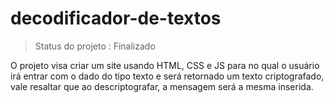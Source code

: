 # decodificador-de-textos
> Status do projeto :  Finalizado

O projeto visa criar um site usando HTML, CSS e JS para no qual o usuário irá entrar com o dado do tipo texto e será retornado um texto criptografado, vale resaltar que ao descriptografar, a mensagem será a mesma inserida.
